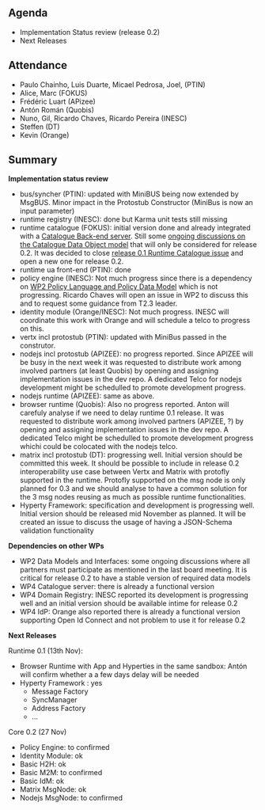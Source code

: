 Agenda
------

-	Implementation Status review (release 0.2)
-	Next Releases

Attendance
----------

-	Paulo Chainho, Luis Duarte, Micael Pedrosa, Joel, (PTIN)
-	Alice, Marc (FOKUS)
-	Frédéric Luart (APizee)
-	Antón Román (Quobis)
-	Nuno, Gil, Ricardo Chaves, Ricardo Pereira (INESC)
-	Steffen (DT)
-	Kevin (Orange)

Summary
-------

**Implementation status review**

-	bus/syncher (PTIN): updated with MiniBUS being now extended by MsgBUS. Minor impact in the Protostub Constructor (MiniBus is now an input parameter)
-	runtime registry (INESC): done but Karma unit tests still missing
-	runtime catalogue (FOKUS): initial version done and already integrated with a [Catalogue Back-end server](https://github.com/reTHINK-project/dev-catalogue). Still some [ongoing discussions on the Catalogue Data Object model](https://github.com/reTHINK-project/architecture/issues/65) that will only be considered for release 0.2. It was decided to close [release 0.1 Runtime Catalogue issue](https://github.com/reTHINK-project/dev-runtime-core/issues/3) and open a new one for release 0.2.
-	runtime ua front-end (PTIN): done
-	policy engine (INESC): Not much progress since there is a dependency on [WP2 Policy Language and Policy Data Model](https://github.com/reTHINK-project/architecture/tree/master/Policies-in-reTHINK) which is not progressing. Ricardo Chaves will open an issue in WP2 to discuss this and to request some guidance from T2.3 leader.
-	identity module (Orange/INESC): Not much progress. INESC will coordinate this work with Orange and will schedule a telco to progress on this.
-	vertx incl protostub (PTIN): updated with MiniBus passed in the construtor.
-	nodejs incl protostub (APIZEE): no progress reported. Since APIZEE will be busy in the next week it was requested to distribute work among involved partners (at least Quobis) by opening and assigning implementation issues in the dev repo. A dedicated Telco for nodejs development might be schedulled to promote development progress.
-	nodejs runtime (APIZEE): same as above.
-	browser runtime (Quobis): Also no progress reported. Anton will carefuly analyse if we need to delay runtime 0.1 release. It was requested to distribute work among involved partners (APIZEE, ?) by opening and assigning implementation issues in the dev repo. A dedicated Telco might be schedulled to promote development progress whichi could be colocated with the nodejs telco.
-	matrix incl protostub (DT): progressing well. Initial version should be committed this week. It should be possible to include in release 0.2 interoperability use case between Vertx and Matrix with protofly supported in the runtime. Protofly supported on the msg node is only planned for 0.3 and we should analyse to have a common solution for the 3 msg nodes reusing as much as possible runtime functionalities.
-	Hyperty Framework: specification and development is progressing well. Initial version should be released mid November as planned. It will be created an issue to discuss the usage of having a JSON-Schema validation functionality

**Dependencies on other WPs**

-	WP2 Data Models and Interfaces: some ongoing discussions where all partners must participate as mentioned in the last board meeting. It is critical for release 0.2 to have a stable version of required data models
-	WP4 Catalogue server: there is already a functional version
-	WP4 Domain Registry: INESC reported its development is progressing well and an initial version should be available intime for release 0.2
-	WP4 IdP: Orange also reported there is already a functional version supporting Open Id Connect and not problem to use it for release 0.2

**Next Releases**

Runtime 0.1 (13th Nov):

-	Browser Runtime with App and Hyperties in the same sandbox: Antón will confirm whether a a few days delay will be needed
-	Hyperty Framework : yes
	-	Message Factory
	-	SyncManager
	-	Address Factory
	-	...

Core 0.2 (27 Nov)

-	Policy Engine: to confirmed
-	Identity Module: ok
-	Basic H2H: ok
-	Basic M2M: to confirmed
-	Basic IdM: ok
-	Matrix MsgNode: ok
-	Nodejs MsgNode: to confirmed
